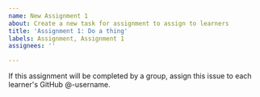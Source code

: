 ```yaml
---
name: New Assignment 1
about: Create a new task for assignment to assign to learners
title: 'Assignment 1: Do a thing'
labels: Assignment, Assignment 1
assignees: ''

---
```


If this assignment will be completed by a group, assign this issue to each learner's GitHub @-username.
